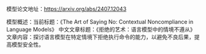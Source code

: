 模型论文地址：https://arxiv.org/abs/2407.12043

模型概述：当前标题：《The Art of Saying No: Contextual Noncompliance in Language Models》
中文文章标题：《拒绝的艺术：语言模型中的情境不遵从》
文章内容：探讨语言模型在特定情境下拒绝执行命令的能力，以避免不良后果，提高模型安全性。
